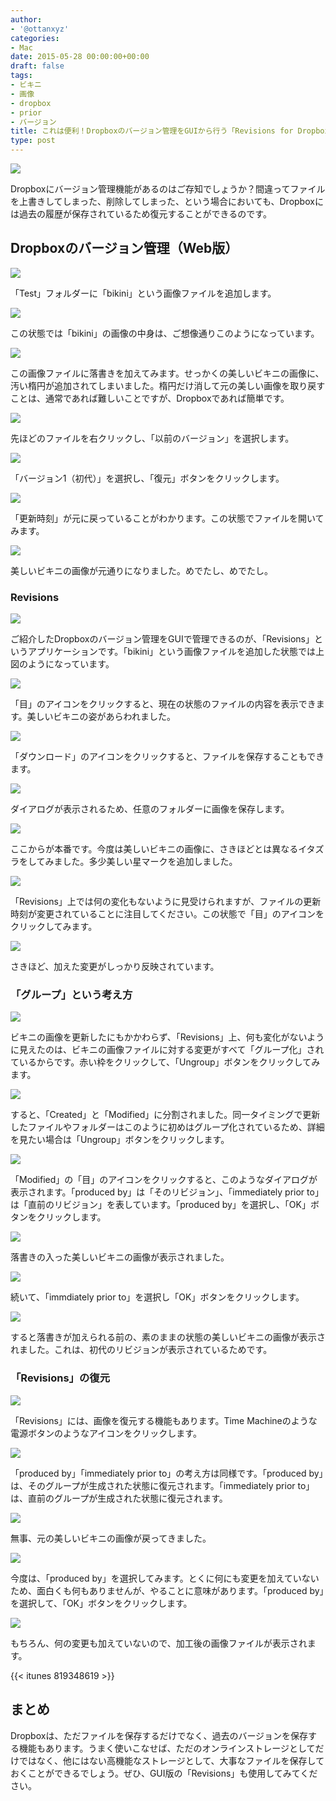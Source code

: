 ```yaml
---
author:
- '@ottanxyz'
categories:
- Mac
date: 2015-05-28 00:00:00+00:00
draft: false
tags:
- ビキニ
- 画像
- dropbox
- prior
- バージョン
title: これは便利！Dropboxのバージョン管理をGUIから行う「Revisions for Dropbox」
type: post
---
```


![](150527-5565c47d42243.png)






Dropboxにバージョン管理機能があるのはご存知でしょうか？間違ってファイルを上書きしてしまった、削除してしまった、という場合においても、Dropboxには過去の履歴が保存されているため復元することができるのです。





## Dropboxのバージョン管理（Web版）





![](150528-5566e94fca2a4.png)






「Test」フォルダーに「bikini」という画像ファイルを追加します。





![](150528-55670a2107818.png)






この状態では「bikini」の画像の中身は、ご想像通りこのようになっています。





![](150528-5566e94a0176e.png)






この画像ファイルに落書きを加えてみます。せっかくの美しいビキニの画像に、汚い楕円が追加されてしまいました。楕円だけ消して元の美しい画像を取り戻すことは、通常であれば難しいことですが、Dropboxであれば簡単です。





![](150528-5566e94da7003.png)






先ほどのファイルを右クリックし、「以前のバージョン」を選択します。





![](150528-5566e9514de67.png)






「バージョン1（初代）」を選択し、「復元」ボタンをクリックします。





![](150528-5566e95300455.png)






「更新時刻」が元に戻っていることがわかります。この状態でファイルを開いてみます。





![](150528-5566e955c77fd.png)






美しいビキニの画像が元通りになりました。めでたし、めでたし。





### Revisions





![](150528-5566f24a3ba1f.png)






ご紹介したDropboxのバージョン管理をGUIで管理できるのが、「Revisions」というアプリケーションです。「bikini」という画像ファイルを追加した状態では上図のようになっています。





![](150528-5566f24e17063.png)






「目」のアイコンをクリックすると、現在の状態のファイルの内容を表示できます。美しいビキニの姿があらわれました。





![](150528-5566f2518a833.png)






「ダウンロード」のアイコンをクリックすると、ファイルを保存することもできます。





![](150528-5566f253a88c9.png)






ダイアログが表示されるため、任意のフォルダーに画像を保存します。





![](150528-5566f256f0572.png)






ここからが本番です。今度は美しいビキニの画像に、さきほどとは異なるイタズラをしてみました。多少美しい星マークを追加しました。





![](150528-5566f25ae7506.png)






「Revisions」上では何の変化もないように見受けられますが、ファイルの更新時刻が変更されていることに注目してください。この状態で「目」のアイコンをクリックしてみます。





![](150528-5566f25ea2b8b.png)






さきほど、加えた変更がしっかり反映されています。





### 「グループ」という考え方





![](150528-5566f26242c93.png)






ビキニの画像を更新したにもかかわらず、「Revisions」上、何も変化がないように見えたのは、ビキニの画像ファイルに対する変更がすべて「グループ化」されているからです。赤い枠をクリックして、「Ungroup」ボタンをクリックしてみます。





![](150528-5566f264a3b7f.png)






すると、「Created」と「Modified」に分割されました。同一タイミングで更新したファイルやフォルダーはこのように初めはグループ化されているため、詳細を見たい場合は「Ungroup」ボタンをクリックします。





![](150528-5566f2672022b.png)






「Modified」の「目」のアイコンをクリックすると、このようなダイアログが表示されます。「produced by」は「そのリビジョン」、「immediately prior to」は「直前のリビジョン」を表しています。「produced by」を選択し、「OK」ボタンをクリックします。





![](150528-5566f26ad77f1.png)






落書きの入った美しいビキニの画像が表示されました。





![](150528-5566f26e95583.png)






続いて、「immdiately prior to」を選択し「OK」ボタンをクリックします。





![](150528-5566f272d3dbc.png)






すると落書きが加えられる前の、素のままの状態の美しいビキニの画像が表示されました。これは、初代のリビジョンが表示されているためです。





### 「Revisions」の復元





![](150528-5566f276571d1.png)






「Revisions」には、画像を復元する機能もあります。Time Machineのような電源ボタンのようなアイコンをクリックします。





![](150528-5566f27888ecb.png)






「produced by」「immediately prior to」の考え方は同様です。「produced by」は、そのグループが生成された状態に復元されます。「immediately prior to」は、直前のグループが生成された状態に復元されます。





![](150528-5566f27c7b057.png)






無事、元の美しいビキニの画像が戻ってきました。





![](150528-5566f280026d7.png)






今度は、「produced by」を選択してみます。とくに何にも変更を加えていないため、面白くも何もありませんが、やることに意味があります。「produced by」を選択して、「OK」ボタンをクリックします。





![](150528-5566f283c09f3.png)






もちろん、何の変更も加えていないので、加工後の画像ファイルが表示されます。



{{< itunes 819348619 >}}



## まとめ





Dropboxは、ただファイルを保存するだけでなく、過去のバージョンを保存する機能もあります。うまく使いこなせば、ただのオンラインストレージとしてだけではなく、他にはない高機能なストレージとして、大事なファイルを保存しておくことができるでしょう。ぜひ、GUI版の「Revisions」も使用してみてください。